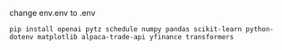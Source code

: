 change env.env to .env

```
pip install openai pytz schedule numpy pandas scikit-learn python-dotenv matplotlib alpaca-trade-api yfinance transformers
```
